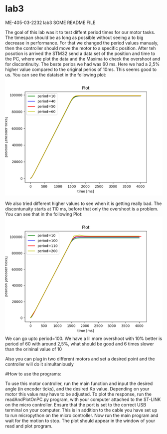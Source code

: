 # lab3
ME-405-03-2232 lab3
SOME README FILE

The goal of this lab was it to test diffent period times for our motor tasks. The timespan should be as long as possible without seeing a to big decrease in performance. For that we changed the period values manualy, then the controller should move the motor to a specific position. After teh posotion is arrived the STM32 send a data set of the position and time to the PC, where we plot the data and the Maxima to check the overshoot and for discontinuity. The beste perios we had was 60 ms. Here we had a 2,5% higher value compared to the original perios of 10ms. This seems good to us. You can see the datatset in the following plot:
![alt text](https://github.com/tobsenthomas2/lab3/blob/main/FigurePeriodsTill60.png)


We also tried different higher values to see when it is getting really bad. The discontunuity starts at 110 ms, before that only the overshoot is a problem. You can see that in the following Plot:
![alt text](https://github.com/tobsenthomas2/lab3/blob/main/PlotPeriodsTill200.png)
We can go upto period=100. We have a lil more overshoot with 10%
better is period of 60 with around 2,5%, what should be good and 6 times slower than the orininal value of 10

Also you can plug in two different motors and set a desired point and the controller will do it simultaniously

#How to use the programs:

To use this motor controller, run the main function and input the desired angle (in encoder ticks), and the desired Kp value. Depending on your motor this value may have to be adjusted. To plot the response, run the readAndPlotOnPC.py program, with your computer attached to the ST-LINK on the micro controller. Ensure that the port is set to the correct USB terminal on your computer. This is in addition to the cable you have set up to run micropython on the micro controller. Now run the main program and wait for the motion to stop. The plot should appear in the window of your read and plot program.

